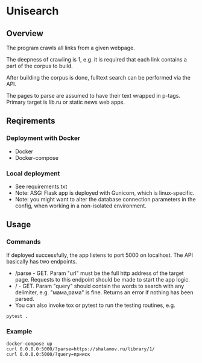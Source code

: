 # Unisearch

## Overview
The program crawls all links from a given webpage.

The deepness of crawling is 1, e.g. it is required that each link contains a part of the corpus to build.

After building the corpus is done, fulltext search
can be performed via the API.

The pages to parse are assumed to have their text wrapped in p-tags.
Primary target is lib.ru or static news web apps.

## Reqirements
### Deployment with Docker
* Docker
* Docker-compose
### Local deployment
* See requirements.txt
* Note: ASGI Flask app is deployed with Gunicorn, which is linux-specific.
* Note: you might want to alter the database connection parameters in the config, when working in a non-isolated environment.

## Usage
### Commands
If deployed successfully, the app listens to port 5000 on localhost. The API basically has two endpoints.
* /parse - GET. Param "url" must be the full http address of the target page. Requests to this endpoint should be made to start the app logic.
* / - GET. Param "query" should contain the words to search with any delimiter, e.g. "мама,рама" is fine. Returns an error if nothing has been parsed.
* You can also invoke tox or pytest to run the testing routines, e.g. 
```shell
pytest .
```

### Example
```shell
docker-compose up
curl 0.0.0.0:5000/?parse=https://shalamov.ru/library/1/
curl 0.0.0.0:5000/?query=прииск
```